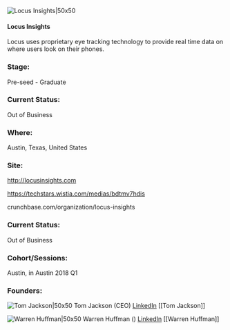 

![Locus Insights|50x50](https://apimg.techstars.com/connect/images/image_files/5b91f95a34a60d2e5e00001e/original/Square_Logo_for_Slack.png)

#### Locus Insights
Locus uses proprietary eye tracking technology to provide real time data on where users look on their phones.

### Stage: 
Pre-seed - Graduate 

### Current Status: 
Out of Business

### Where:
Austin, Texas, United States

### Site:
http://locusinsights.com

https://techstars.wistia.com/medias/bdtmv7hdis

crunchbase.com/organization/locus-insights

### Current Status: 
Out of Business

### Cohort/Sessions: 
Austin, in Austin 2018 Q1

### Founders: 

![Tom Jackson|50x50](https://apimg.techstars.com/connect/images/image_files/5aaf32e79c66a963c0000005/original/Tom_Headshot_-_New.jpg) Tom Jackson (CEO) [LinkedIn](https://linkedin.com/in/tomjackson3511) [[Tom Jackson]]

![Warren Huffman|50x50](http://s3.amazonaws.com/ts-accel-connect-uploads/images/image_files/5abe846a9c66a9142500001a/original/Warren_Huffman.JPG) Warren Huffman () [LinkedIn](https://linkedin.com/in/warren-huffman-3b771219) [[Warren Huffman]]


